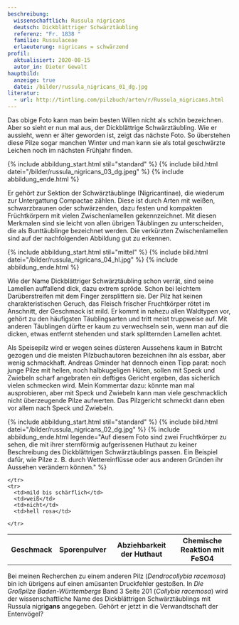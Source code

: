 ```yaml
---
beschreibung:
  wissenschaftlich: Russula nigricans
  deutsch: Dickblättriger Schwärztäubling
  referenz: "Fr. 1838 "
  familie: Russulaceae
  erlaeuterung: nigricans = schwärzend
profil:
  aktualisiert: 2020-08-15
  autor_in: Dieter Gewalt
hauptbild:
  anzeige: true
  datei: /bilder/russula_nigricans_01_dg.jpg
literatur:
  - url: http://tintling.com/pilzbuch/arten/r/Russula_nigricans.html
---
```

Das obige Foto kann man beim besten Willen nicht als schön bezeichnen. Aber so sieht er nun mal aus, der Dickblättrige Schwärztäubling. Wie er aussieht, wenn er älter geworden ist, zeigt das nächste Foto. So überstehen diese Pilze sogar manchen Winter und man kann sie als total geschwärzte Leichen noch im nächsten Frühjahr finden.

{% include abbildung_start.html stil="standard" %}
{% include bild.html datei="/bilder/russula_nigricans_03_dg.jpeg" %}
{% include abbildung_ende.html %}

Er gehört zur Sektion der Schwärztäublinge (Nigricantinae), die wiederum zur Untergattung Compactae zählen. Diese ist durch Arten mit weißen, schwarzbraunen oder schwärzenden, dazu festen und kompakten Früchtkörpern mit vielen Zwischenlamellen gekennzeichnet. Mit diesen Merkmalen sind sie leicht von allen übrigen Täublingen zu unterscheiden, die als Bunttäublinge bezeichnet werden. Die verkürzten Zwischenlamellen sind auf der nachfolgenden Abbildung gut zu erkennen.

{% include abbildung_start.html stil="mittel" %}
{% include bild.html datei="/bilder/russula_nigricans_04_hl.jpg" %}
{% include abbildung_ende.html %}

Wie der Name Dickblättriger Schwärztäubling schon verrät, sind seine Lamellen auffallend dick, dazu extrem spröde. Schon bei leichtem Darüberstreifen mit dem Finger zersplittern sie. Der Pilz hat keinen charakteristischen Geruch, das Fleisch frischer Fruchtkörper rötet im Anschnitt, der Geschmack ist mild. Er kommt in nahezu allen Waldtypen vor, gehört zu den häufigsten Täublingsarten und tritt meist truppweise auf. Mit anderen Täublingen dürfte er kaum zu verwechseln sein, wenn man auf die dicken, etwas entfernt stehenden und stark splitternden Lamellen achtet.

Als Speisepilz wird er wegen seines düsteren Aussehens kaum in Batrcht gezogen und die meisten Pilzbuchautoren bezeichnen ihn als essbar, aber wenig schmackhaft. Andreas Gminder hat dennoch einen Tipp parat: noch junge Pilze mit hellen, noch halbkugeligen Hüten, sollen mit Speck und Zwiebeln scharf angebraten ein deftiges Gericht ergeben, das sicherlich vielen schmecken wird. Mein Kommentar dazu: könnte man mal ausprobieren, aber mit Speck und Zwiebeln kann man viele geschmacklich nicht überzeugende Pilze aufwerten. Das Pilzgericht schmeckt dann eben vor allem nach Speck und Zwiebeln.

{% include abbildung_start.html stil="standard" %}
{% include bild.html datei="/bilder/russula_nigricans_02_dg.jpg" %}
{% include abbildung_ende.html legende="Auf diesem Foto sind zwei Fruchtkörper zu sehen, die mit ihrer sternförmig aufgerissenen Huthaut zu keiner Beschreibung des Dickblättrigen Schwärztäublings passen. Ein Beispiel dafür, wie Pilze z. B. durch Wettereinflüsse oder aus anderen Gründen ihr Aussehen verändern können." %}


<div class="table-responsive">
  <table class="table taeubling">
    <tr>
      <th rowspan="2">Geschmack</th>
      <th rowspan="2">Sporenpulver</th>
      <th rowspan="2">Abziehbarkeit der Huthaut</th>
      <th colspan="3" class="text-center">Chemische Reaktion mit FeSO4</th>
    </tr>
    <tr>
      
      
    </tr>
    <tr>
      <td>mild bis schärflich</td>
      <td>weiß</td>
      <td>nicht</td>
      <td>hell rosa</td>
       
    </tr>
  </table>
</div>

Bei meinen Recherchen zu einem anderen Pilz (*Dendrocollybia racemosa*) bin ich übrigens auf einen amüsanten Druckfehler gestoßen. In *Die Großpilze Baden-Württembergs* Band 3 Seite 201 (*Collybia racemosa*) wird der wissenschaftliche Name des Dickblättrigen Schwärztäublings mit Russula nigri**gans** angegeben. Gehört er jetzt in die Verwandtschaft der Entenvögel?